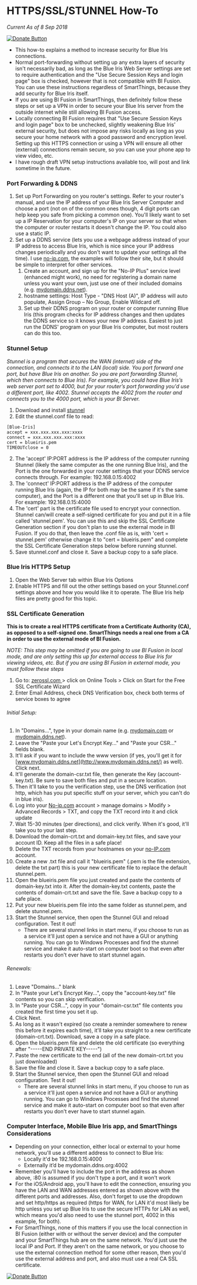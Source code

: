 # HTTPS/SSL/STUNNEL How-To
*Current As of 8 Sep 2018*

[![Donate Button](https://raw.githubusercontent.com/flyjmz/jmzSmartThings/master/resources/donateButton.gif "Donate")](https://www.paypal.com/cgi-bin/webscr?cmd=_donations&business=6T44ZPUKCMYL6&lc=US&item_name=FLYJMZ%20Custom%20SmartApps&currency_code=USD&bn=PP%2dDonationsBF%3abtn_donateCC_LG%2egif%3aNonHosted)

* This how-to explains a method to increase security for Blue Iris connections.  
* Normal port-forwarding without setting up any extra layers of security isn't necessarily bad, as long as the Blue Iris Web Server settings are set to require authentication and the "Use Secure Session Keys and login page" box is checked, however that is not compatible with BI Fusion.  You can use these instructions regardless of SmartThings, because they add security for Blue Iris itself.
* If you are using BI Fusion in SmartThings, then definitely follow these steps or set up a VPN in order to secure your Blue Iris server from the outside internet while still allowing BI Fusion access.
* Locally connecting BI Fusion requires that "Use Secure Session Keys and login page" box to be unchecked, slightly weakening Blue Iris' external security, but does not impose any risks locally as long as you secure your home network with a good password and encryption level.  Setting up this HTTPS connection or using a VPN will ensure all other (external) connections remain secure, so you can use your phone app to view video, etc.  
* I have rough draft VPN setup instructions available too, will post and link sometime in the future.

### Port Forwarding & DDNS
1. Set up Port Forwarding on you router's settings.  Refer to your router's manual, and use the IP address of your Blue Iris Server Computer and choose a port (not on of the common ones though, 4 digit ports can help keep you safe from picking a common one).  You'll likely want to set up a IP Reservation for your computer's IP on your server so that when the computer or router restarts it doesn't change the IP.  You could also use a static IP.
2. Set up a DDNS service (lets you use a webpage address instead of your IP address to access Blue Iris, which is nice since your IP address changes periodically and you don't want to update your settings all the time).  I use [no-ip.com](http://no-ip.com/), the examples will follow their site, but it should be simple to interpret for other services.
   1. Create an account, and sign up for the "No-IP Plus" service level (enhanced might work), no need for registering a domain name unless you want your own, just use one of their included domains (e.g. [mydomain.ddns.net](http://mydomain.ddns.net/)).
   2. hostname settings: Host Type - "DNS Host (A)", IP address will auto populate, Assign Group – No Group, Enable Wildcard off.
   3. Set up their DDNS program on your router or computer running Blue Iris (this program checks for IP address changes and then updates the DDNS service so it knows your new IP address.  Easiest to just run the DDNS' program on your Blue Iris computer, but most routers can do this too.

### Stunnel Setup
*Stunnel is a program that secures the WAN (internet) side of the connection, and connects it to the LAN (local) side.  You port forward one port, but have Blue Iris on another.  So you are port forwarding Stunnel, which then connects to Blue Iris). For example, you could have Blue Iris’s web server port set to 4000, but for your router’s port forwarding you'd use a different port, like 4002. Stunnel accepts the 4002 from the router and connects you to the 4000 port, which is your BI Server.*

1. Download and install [stunnel](https://www.stunnel.org/index.html)
2. Edit the stunnel.conf file to read:
```
[Blue-Iris]
accept = xxx.xxx.xxx.xxx:xxxx
connect = xxx.xxx.xxx.xxx:xxxx
cert = blueiris.pem
TIMEOUTclose = 0
```
2. The 'accept' IP:PORT address is the IP address of the computer running Stunnel (likely the same computer as the one running Blue Iris), and the Port is the one forwarded in your router settings that your DDNS service connects through. For example: 192.168.0.15:4002
3. The 'connect' IP:PORT address is the IP address of the computer running Blue Iris (again, the IP for both may be the same if it's the same computer), and the Port is a different one that you'll set up in Blue Iris. For example: 192.168.0.15:4000
3. The 'cert' part is the certificate file used to encrypt your connection.  Stunnel can/will create a self-signed certificate for you and put it in a file called 'stunnel.pem'. You can use this and skip the SSL Certificate Generation section if you don't plan to use the external mode in BI Fusion.  If you do that, then leave the .conf file as is, with 'cert = stunnel.pem' otherwise change it to "cert = blueiris.pem" and complete the SSL Certificate Generation steps below before running stunnel.
4. Save stunnel.conf and close it. Save a backup copy to a safe place. 

### Blue Iris HTTPS Setup

1. Open the Web Server tab within Blue Iris Options
2. Enable HTTPS and fill out the other settings based on your Stunnel.conf settings above and how you would like it to operate.  The Blue Iris help files are pretty good for this topic.

### SSL Certificate Generation
**This is to create a real HTTPS certificate from a Certificate Authority (CA), as opposed to a self-signed one.  SmartThings needs a real one from a CA in order to use the external mode of BI Fusion.**

*NOTE: This step may be omitted if you are going to use BI Fusion in local mode, and are only setting this up for external access to Blue Iris for viewing videos, etc.  But if you are using BI Fusion in external mode, you must follow these steps*

1. Go to: [zerossl.com ](http://zerossl.com/) > click on Online Tools > Click on Start for the Free SSL Certificate Wizard
2. Enter Email Address, check DNS Verification box, check both terms of service boxes to agree

###### Initial Setup:
1. In "Domains...", type in your domain name (e.g. [mydomain.com](http://mydomain.com/) or [mydomain.ddns.net](http://mydomain.ddns.net/)).
2. Leave the "Paste your Let's Encrypt Key..." and "Paste your CSR..." fields blank.
3. It'll ask if you want to include the www version (if yes, you'll get it for [www.mydomain.ddns.net](http://www.mydomain.ddns.net/) as well). Click next.
4. It'll generate the domain-csr.txt file, then generate the Key (account-key.txt). Be sure to save both files and put in a secure location.
5. Then it'll take to you the verification step, use the DNS verification (not http, which has you put specific stuff on your server, which you can't do in blue iris).
6. Log into your [No-ip.com](http://no-ip.com/) account > manage domains > Modify > Advanced Records > TXT, and copy the TXT record into it and click update
7. Wait 15-30 minutes (per directions), and click verify. When it's good, it'll take you to your last step.
8. Download the domain-crt.txt and domain-key.txt files, and save your account ID. Keep all the files in a safe place!
9. Delete the TXT records from your hostnames on your [no-IP.com](http://no-ip.com/) account.
10. Create a new .txt file and call it "blueiris.pem" (.pem is the file extension, delete the txt part) this is your new certificate file to replace the default stunnel.pem.
11. Open the blueiris.pem file you just created and paste the contents of domain-key.txt into it. After the domain-key.txt contents, paste the contents of domain-crt.txt and save the file. Save a backup copy to a safe place.
12. Put your new blueiris.pem file into the same folder as stunnel.pem, and delete stunnel.pem.
13. Start the Stunnel service, then open the Stunnel GUI and reload configuration. Test it out!
    - There are several stunnel links in start menu, if you choose to run as a service it'll just open a service and not have a GUI or anything running.  You can go to Windows Processes and find the stunnel service and make it auto-start on computer boot so that even after restarts you don't ever have to start stunnel again.
###### Renewals:
1. Leave "Domains..." blank
2. In "Paste your Let's Encrypt Key...", copy the "account-key.txt" file contents so you can skip verification.
3. In "Paste your CSR...", copy in your "domain-csr.txt" file contents you created the first time you set it up.
4. Click Next.
5. As long as it wasn't expired (so create a reminder somewhere to renew this before it expires each time), it'll take you straight to a new certificate (domain-crt.txt). Download, save a copy in a safe place.
6. Open the blueiris.pem file and delete the old certificate (so everything after "-----END PRIVATE KEY-----")
7. Paste the new certificate to the end (all of the new domain-crt.txt you just downloaded)
8. Save the file and close it. Save a backup copy to a safe place.
9. Start the Stunnel service, then open the Stunnel GUI and reload configuration. Test it out!
    - There are several stunnel links in start menu, if you choose to run as a service it'll just open a service and not have a GUI or anything running.  You can go to Windows Processes and find the stunnel service and make it auto-start on computer boot so that even after restarts you don't ever have to start stunnel again.
    
### Computer Interface, Mobile Blue Iris app, and SmartThings Considerations
* Depending on your connection, either local or external to your home network, you'll use a different address to connect to Blue Iris:
    * Locally it'd be 192.168.0.15:4000
    * Externally it’d be mydomain.ddns.org:4002
* Remember you'll have to include the port in the address as shown above, :80 is assumed if you don't type a port, and it won't work
* For the iOS/Android app, you'll have to edit the connection, ensuring you have the LAN and WAN addresses entered as shown above with the different ports and addresses.  Also, don't forget to use the dropdown and set http/https as required (https for WAN, for LAN it'd most likely be http unless you set up Blue Iris to use the secure HTTPs for LAN as well, which means you'd also need to use the stunnel port, 4002 in this example, for both).
* For SmartThings, none of this matters if you use the local connection in BI Fusion (either with or without the server device) and the computer and your SmartThings hub are on the same network.  You'd just use the local IP and Port.  If they aren't on the same network, or you choose to use the external connection method for some other reason, then you'd use the external address and port, and also must use a real CA SSL certificate.

[![Donate Button](https://raw.githubusercontent.com/flyjmz/jmzSmartThings/master/resources/donateButton.gif "Donate")](https://www.paypal.com/cgi-bin/webscr?cmd=_donations&business=6T44ZPUKCMYL6&lc=US&item_name=FLYJMZ%20Custom%20SmartApps&currency_code=USD&bn=PP%2dDonationsBF%3abtn_donateCC_LG%2egif%3aNonHosted)
